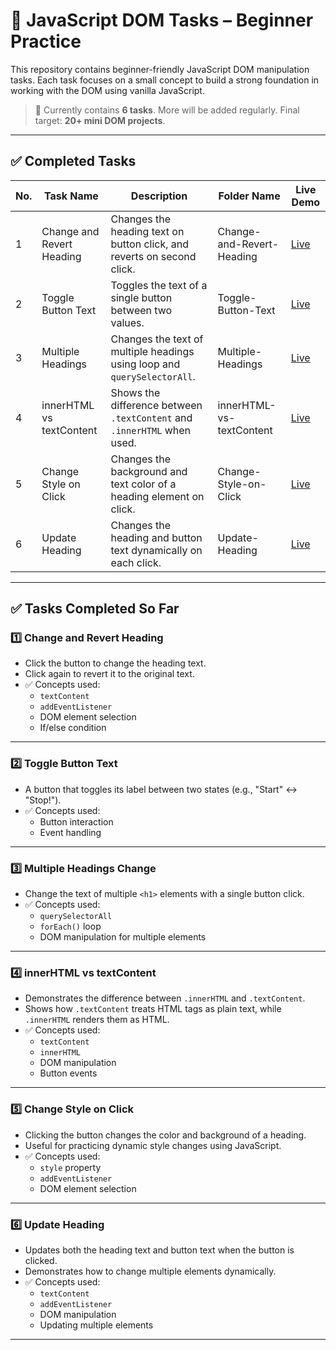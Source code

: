 # 🔧 JavaScript DOM Tasks – Beginner Practice

This repository contains beginner-friendly JavaScript DOM manipulation tasks. Each task focuses on a small concept to build a strong foundation in working with the DOM using vanilla JavaScript.

> 📌 Currently contains **6 tasks**. More will be added regularly. Final target: **20+ mini DOM projects**.

---

## ✅ Completed Tasks

| No. | Task Name                  | Description                                                                 | Folder Name                | Live Demo             |
|-----|-----------------------------|-----------------------------------------------------------------------------|-----------------------------|------------------------|
| 1   | Change and Revert Heading  | Changes the heading text on button click, and reverts on second click.      | Change-and-Revert-Heading   | [Live](#)              |
| 2   | Toggle Button Text         | Toggles the text of a single button between two values.                     | Toggle-Button-Text          | [Live](#)              |
| 3   | Multiple Headings          | Changes the text of multiple headings using loop and `querySelectorAll`.    | Multiple-Headings           | [Live](#)              |
| 4   | innerHTML vs textContent   | Shows the difference between `.textContent` and `.innerHTML` when used.     | innerHTML-vs-textContent    | [Live](#)              |
| 5   | Change Style on Click      | Changes the background and text color of a heading element on click.        | Change-Style-on-Click       | [Live](#)              |
| 6   | Update Heading             | Changes the heading and button text dynamically on each click.              | Update-Heading              | [Live](#)              |

---

## ✅ Tasks Completed So Far

### 1️⃣ Change and Revert Heading
- Click the button to change the heading text.
- Click again to revert it to the original text.
- ✅ Concepts used:
  - `textContent`
  - `addEventListener`
  - DOM element selection
  - If/else condition

---

### 2️⃣ Toggle Button Text
- A button that toggles its label between two states (e.g., "Start" ↔ "Stop!").
- ✅ Concepts used:
  - Button interaction
  - Event handling

---

### 3️⃣ Multiple Headings Change
- Change the text of multiple `<h1>` elements with a single button click.
- ✅ Concepts used:
  - `querySelectorAll`
  - `forEach()` loop
  - DOM manipulation for multiple elements

---

### 4️⃣ innerHTML vs textContent
- Demonstrates the difference between `.innerHTML` and `.textContent`.
- Shows how `.textContent` treats HTML tags as plain text, while `.innerHTML` renders them as HTML.
- ✅ Concepts used:
  - `textContent`
  - `innerHTML`
  - DOM manipulation
  - Button events

---

### 5️⃣ Change Style on Click
- Clicking the button changes the color and background of a heading.
- Useful for practicing dynamic style changes using JavaScript.
- ✅ Concepts used:
  - `style` property
  - `addEventListener`
  - DOM element selection

---

### 6️⃣ Update Heading
- Updates both the heading text and button text when the button is clicked.
- Demonstrates how to change multiple elements dynamically.
- ✅ Concepts used:
  - `textContent`
  - `addEventListener`
  - DOM manipulation
  - Updating multiple elements

---
